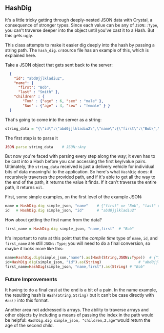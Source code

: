 ## HashDig

It's a little tricky getting through deeply-nested JSON data with Crystal, a consequence of stronger types.  Since each value can be any of `JSON::Type`,  you can't traverse deeper into the object until you've cast  it to a Hash.  But this gets ugly.

This class attempts to make it easier dig deeply into the hash by passing a string path.  The `hash_dig.cr`source file has an example of this, which is explained here.

Take a JSON object that gets sent back to the server:

```json
  {
    "id": "abd0jjlkladiu2",
    "name": {
      "first": "Bob",
      "last" : "Smith" },
    "children" : {
        "Tom" : {"age" : 6, "sex" : "male" },
        "Sue" : {"age" : 4, "sex" : "female" } }
  }
```

That's going to come into the server as a string:

```ruby
string_data = "{\"id\":\"abd0jjlkladiu2\",\"name\":{\"first\":\"Bob\",\"last\":\"Smith\"},\"children\":{\"Tom\":{\"age\":6,\"sex\":\"male\"},\"Sue\":{\"age\":4,\"sex\":\"female\"}}}\"
```

The first step is to parse it

```ruby
JSON.parse string_data    # JSON::Any
```

But now you're faced with parsing every step along the way; it even has to be cast into a Hash before you can accessing the first key/value pairs.  Ultimately, the `string_data` received is just a delivery vehicle for individual bits of data meaningful to the application.   So here's what `HashDig` does:  it recursively traverses the provided path, and if it's able to get all the way to the end of the path, it returns the value it finds.  If it can't traverse the entire path, it returns `nil`.  

First, some simple examples, on the first level of the example JSON:

```ruby
name = HashDig.dig simple_json, "name"    # {"first" => "Bob", "last" => "Smith"}
id   = HashDig.dig simple_json, "id"      # "abd0jjlkladiu2"
```

How about getting the first name from the data?

```ruby
first_name = HashDig.dig simple_json, "name,first"  # "Bob"
```

It's important to note at this point that the _compile time_ type of `name`, `id`, and `first_name` are still `JSON::Type`; you will need to do a final conversion, so maybe it looks more like this:

```ruby
name=HashDig.dig(simple_json,"name").as(Hash(String,JSON::Type))  # {"first" => "Bob", "last" => "Smith"}
id=HashDig.dig(simple_json, "id").as(String)        		 # "abd0jjlkladiu2"
first_name=HashDig(simple_json, "name,first").as(String) # "Bob"
```



### Future Improvements

It having to do a final cast at the end is a bit of a pain.  In the name example, the resulting hash is `Hash(String,String)` but it can't be case directly with `#as()` into this format.  

Another area not addressed is arrays.  The ability to traverse arrays and other objects by including a means of passing the index in the path would be helpful: `HashDig.dig simple_json, "children,2,age"`would return the age of the second child.
